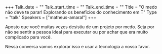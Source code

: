 +++
Talk_date = ""
Talk_start_time = ""
Talk_end_time = ""
Title = "O medo não deve te parar! Explorando os benefícios do conhecimento em T"
Type = "talk"
Speakers = ["matheus-amaral"]
+++

Aposto que você muitas vezes desistiu de um projeto por medo. Seja por não se sentir a pessoa ideal para executar ou por achar que era muito complicado para você.

Nessa conversa vamos explorar isso e usar a tecnologia a nosso favor.